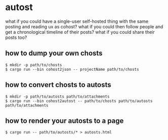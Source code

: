 autost
======

what if you could have a single-user self-hosted thing with the same posting and reading ux as cohost? what if you could then follow people and get a chronological timeline of their posts? what if you could share their posts too?

## how to dump your own chosts

```
$ mkdir -p path/to/chosts
$ cargo run --bin cohost2json -- projectName path/to/chosts
```

## how to convert chosts to autosts

```
$ mkdir -p path/to/autosts path/to/attachments
$ cargo run --bin cohost2autost -- path/to/chosts path/to/autosts path/to/attachments
```

## how to render your autosts to a page

```
$ cargo run -- path/to/autosts/* > autosts.html
```
